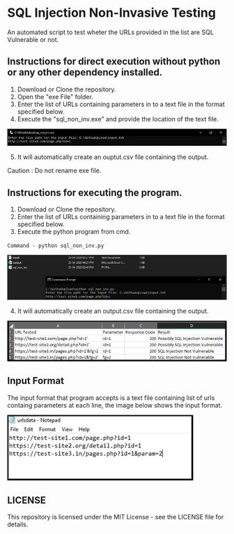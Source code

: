 # SQL Injection Non-Invasive Testing
An automated script to test wheter the URLs provided in the list are SQL Vulnerable or not.

## Instructions for direct execution without python or any other dependency installed.
1. Download or Clone the repository.
2. Open the "exe File" folder.
3. Enter the list of URLs containing parameters in to a text file in the format specified below.
4. Execute the "sql_non_inv.exe" and provide the location of the text file.

![Image of exefilerun](https://raw.githubusercontent.com/Lakshkhandelwal/SQL-Injection-Non-Invasive-Testing/master/TestRun/Images/exefilerun.png)

5. It will automatically create an ouptut.csv file containing the output.

Caution : Do not rename exe file.

## Instructions for executing the program.
1. Download or Clone the repository.
2. Enter the list of URLs containing parameters in to a text file in the format specified below.
3. Execute the python program from cmd.

  `Command - python sql_non_inv.py`
  
  
  ![Image of pythonfilerun](https://raw.githubusercontent.com/Lakshkhandelwal/SQL-Injection-Non-Invasive-Testing/master/TestRun/Images/pythonfilerun.png)

4. It will automatically create an output.csv file containing the output.

 ![Image of output](https://raw.githubusercontent.com/Lakshkhandelwal/SQL-Injection-Non-Invasive-Testing/master/TestRun/Images/output.png)

## Input Format
The input format that program accepts is a text file containing list of urls containg parameters at each line, the image below shows the input format.

![Image of input](https://raw.githubusercontent.com/Lakshkhandelwal/SQL-Injection-Non-Invasive-Testing/master/TestRun/Images/input.png)


## LICENSE
This repository is licensed under the MIT License - see the LICENSE file for details.

